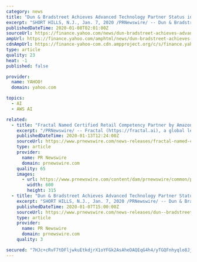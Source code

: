 ```yaml
---
category: news
title: "Dun & Bradstreet Achieves Advanced Technology Partner Status in the Amazon Web Services Partner Network"
excerpt: "SHORT HILLS, N.J., Jan. 7, 2020 /PRNewswire/ -- Dun & Bradstreet announced today that it has achieved Advanced Technology Partner status in the Amazon Web Services (AWS) Partner Network (APN ... of virtually all sizes digitally transform by embracing data and artificial intelligence (AI)-driven solutions across all phases of the customer ..."
publishedDateTime: 2020-01-08T02:01:00Z
sourceUrl: https://finance.yahoo.com/news/dun-bradstreet-achieves-advanced-technology-160000085.html
ampUrl: https://finance.yahoo.com/amphtml/news/dun-bradstreet-achieves-advanced-technology-160000085.html
cdnAmpUrl: https://finance-yahoo-com.cdn.ampproject.org/c/s/finance.yahoo.com/amphtml/news/dun-bradstreet-achieves-advanced-technology-160000085.html
type: article
quality: 23
heat: -1
published: false

provider:
  name: YAHOO!
  domain: yahoo.com

topics:
  - AI
  - AWS AI

related:
  - title: "Fractal Named Certified Retail Competency Partner by Amazon Web Services (AWS)"
    excerpt: "/PRNewswire/ -- Fractal (https://fractal.ai), a global leader in artificial intelligence and analytics, powering decision-making in Fortune 100"
    publishedDateTime: 2020-01-13T12:24:00Z
    sourceUrl: https://www.prnewswire.com/news-releases/fractal-named-certified-retail-competency-partner-by-amazon-web-services-aws-300985633.html
    type: article
    provider:
      name: PR Newswire
      domain: prnewswire.com
    quality: 65
    images:
      - url: https://www.prnewswire.com/content/dam/prnewswire/common/prn_facebook_sharing_logo.jpg
        width: 600
        height: 315
  - title: "Dun & Bradstreet Achieves Advanced Technology Partner Status in the Amazon Web Services Partner Network"
    excerpt: "SHORT HILLS, N.J., Jan. 7, 2020 /PRNewswire/ -- Dun & Bradstreet announced today that it has achieved Advanced Technology Partner status in the Amazon Web Services (AWS) Partner Network (APN ... of virtually all sizes digitally transform by embracing data and artificial intelligence (AI)-driven solutions across all phases of the customer ..."
    publishedDateTime: 2020-01-07T15:00:00Z
    sourceUrl: https://www.prnewswire.com/news-releases/dun--bradstreet-achieves-advanced-technology-partner-status-in-the-amazon-web-services-partner-network-300982562.html
    type: article
    provider:
      name: PR Newswire
      domain: prnewswire.com
    quality: 3

secured: "7HJc+cRvF7tDFljwkuEtkdjrX1oYFGk2AsAheDAQEqG4h4/yTGQFnhyqlo8Jj5svjJQjS8ErF+E5hcwggfMs2zx19dt5PBzzM4WzE+MqEkAXUJ6KqEFlQVgtneTgyje8pZ2r5BAPxyNjU0RsjTFRiolJHzh4PGIs39euw1kzpC9ZYvTI2ThgRpN1wGo4oyDO8hOs8D4TFc+kjqRL9W6uwmw18wKV4lUg9tF6FD1AclSESWP1SfJEgMf0a3aNan3EA+aTiq67k1vqXkX62tOFhQ==;U4So+22k9zckY6Jt3/dmbQ=="
---
```


